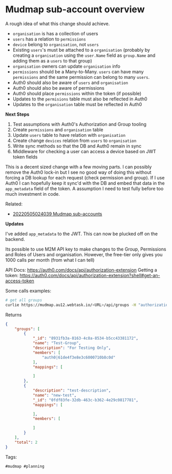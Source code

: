 # Mudmap sub-account overview

A rough idea of what this change should achieve.

- `organisation` is has a collection of users
- `users` has a relation to `permissions`
- `device` belong to `organisation`, not `users`
- Existing `users`'s must be attached to a `organisation` (probably by creating a `organisation` using the
  `user.Name` field as `group.Name` and adding them as a `users` to that group)
- `organisation` owners can update `organisation` info
- `permissions` should be a Many-to-Many. `users` can have many `permissions` and the same
  permission can belong to many `users`.
- Auth0 should also be aware of `users` and `organisation`
- Auth0 should also be aware of permissions
- Auth0 should place `permissions` within the token (if possible)
- Updates to the `permisions` table must also be reflected in Auth0
- Updates to the `organisation` table must be reflected in Auth0 

**Next Steps**

1. Test assumptions with Auth0's Authorization and Group tooling 
2. Create `permissions` and `organisation` table
3. Update `users` table to have relation with `organisation` 
4. Create change `devices` relation from `users` to `organisation`
5. Write sync methods so that the DB and Auth0 remain in sync 
6. Middleware for checking a user can access a device based on JWT token fields

This is a decent sized change with a few moving parts. I can possibly 
remove the Auth0 lock-in but I see no good way of doing this without
forcing a DB lookup for each request (check permission and group). If
I use Auth0 I can hopefully keep it sync'd with the DB and embed that
data in the `app_metadata` field of the token. A assumption I need to 
test fully before too much investment in code.

Related:

- [20220505024039 Mudmap sub-accounts](/20220505024039/)

**Updates**

I've added `app_metadata` to the JWT. This can now be plucked off on the 
backend.

Its possible to use M2M API key to make changes to the Group, 
Permissions and Roles of Users and organisation. However, the free-tier only
gives you 1000 calls per month (from what I can tell)

API Docs: https://auth0.com/docs/api/authorization-extension
Getting a token: https://auth0.com/docs/api/authorization-extension?shell#get-an-access-token

Some calls examples:

```sh
# get all groups
curlie https://mudmap.au12.webtask.io/<URL>/api/groups -H "authorization: Bearer <TOKEN>"
```
Returns 

```json
{
    "groups": [
        {
            "_id": "8931fb3a-8163-4c8a-8534-b5cc43381172",
            "name": "Test-Group",
            "description": "For Testing Only",
            "members": [
                "auth0|61de4f3e8e3c6000710b8c0d"
            ],
            "mappings": [

            ]
        },
        {
            "description": "test-description",
            "name": "new-test",
            "_id": "0fdf83fe-32db-463c-b362-4e29c0817781",
            "mappings": [

            ],
            "members": [

            ]
        }
    ],
    "total": 2
}
```


Tags:

    #mudmap #planning
